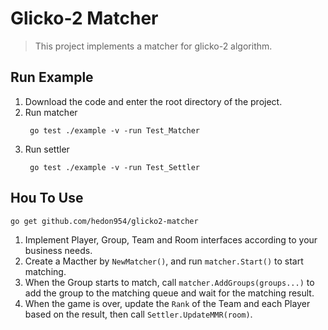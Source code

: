 # Glicko-2 Matcher
> This project implements a matcher for glicko-2 algorithm.


## Run Example

1. Download the code and enter the root directory of the project.
2. Run matcher
   ```shell
    go test ./example -v -run Test_Matcher
   ```
3. Run settler
   ```shell
    go test ./example -v -run Test_Settler
   ```


## Hou To Use
```shell
go get github.com/hedon954/glicko2-matcher
```
1. Implement Player, Group, Team and Room interfaces according to your business needs.
2. Create a Macther by `NewMatcher()`, and run `matcher.Start()` to start matching.
3. When the Group starts to match, call `matcher.AddGroups(groups...)` to add the group to the matching queue and wait for the matching result.
4. When the game is over, update the `Rank` of the Team and each Player based on the result, then call `Settler.UpdateMMR(room)`.